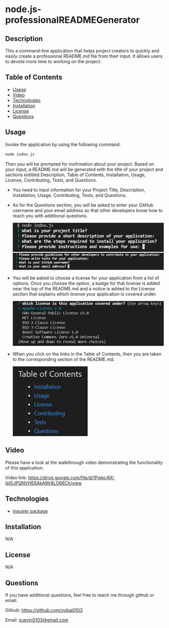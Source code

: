 # node.js-professionalREADMEGenerator

  ## Description

  This a command-line application that helps project creators to quickly and easily create a professional README.md file from their input. It allows users to devote more time to working on the project.

  ## Table of Contents
  
  - [Usage](#usage)
  - [Video](#video)
  - [Technologies](#technologies)
  - [Installation](#installation)
  - [License](#license)
  - [Questions](#questions)

  ## Usage

  Invoke the application by using the following command:
  ```bash
  node index.js
  ```
  Then you will be prompted for inofrmation about your project. Based on your input, a README.md will be generated with the title of your project and sections entitled Description, Table of Contents, Installation, Usage, License, Contributing, Tests, and Questions.

  * You need to input information for your Project Title, Description, Installation, Usage, Contributing, Tests, and Questions.

  * As for the Questions section, you will be asked to enter your GitHub username and your email address so that other developers know how to reach you with additional questions.

    ![ScreenShot](./assets/images/1.png)
    ![ScreenShot](./assets/images/2.png)

  * You will be asked to choose a license for your application from a list of options. Once you choose the option, a badge for that license is added near the top of the README.md and a notice is added to the License section that explains which license your application is covered under.

    ![ScreenShot](./assets/images/3.png)

  * When you click on the links in the Table of Contents, then you are taken to the corresponding section of the README.md.
  
    ![ScreenShot](./assets/images/4.png)

  ## Video

  Please have a look at the walkthrough video demonstrating the functionality of this application:

  Video link: https://drive.google.com/file/d/1Pwkc4lX-IpI5JPQNVHE6AkAWr8LO68Ch/view
  
  ## Technologies

  * [Inquirer package](https://www.npmjs.com/package/inquirer/v/8.2.4)

  ## Installation

  N/A

  ## License

  N/A

  ## Questions

  If you have additional questions, feel free to reach me through github or email.

  Github: https://github.com/xybai0103
  
  Email: xueyin0103@gmail.com